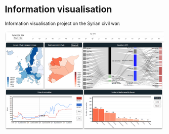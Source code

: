 # Information visualisation
Information visualisation project on the Syrian civil war:

<img src="https://github.com/aleksioconnor/informationvisualisation/blob/master/Information%20Visualization.png" >
